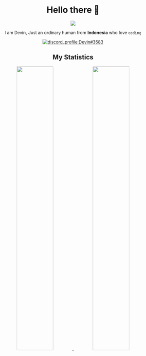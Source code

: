 <h1 align="center">Hello there 👋</h1>
<p align="center">
<a href="https://github.com/DevinOfficial">
<img align="center" src="https://komarev.com/ghpvc/?username=DevinOfficial&color=5865F2" />
</a>
</p>
<p align="center">I am Devin, Just an ordinary human from <strong>Indonesia</strong> who love <code>coding</code></p>
<p align="center">
<a href="https://discord.com/users/561170896480501790">
    <img src="https://lanyard.cnrad.dev/api/561170896480501790?bg=2c2f33&idleMessage=I%20like%20to%20do%20something%20before%20others%20do%20it" alt="discord_profile:Devin#3583"/>
</a>
</p>

<h2 align="center">My Statistics</h2>
<p align="center">
<a href="#">
    <img width="48.9%" src="https://github-readme-stats.vercel.app/api?username=DevinOfficial&show_icons=true&theme=tokyonight" />
    <img width="48.9%" src="https://github-readme-stats.vercel.app/api/top-langs/?username=DevinOfficial&layout=compact&theme=tokyonight" />
</a>
</p>
